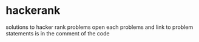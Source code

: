 # hackerank
 solutions to hacker rank problems
open each problems and link to
problem statements is in the comment of the code
